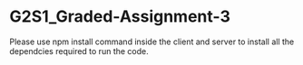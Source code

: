 # G2S1_Graded-Assignment-3

Please use npm install command inside the client and server to install all the dependcies required to run the code.
